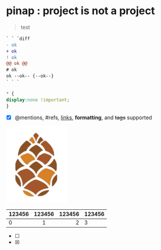 # pinap : project is not a project
> test
```diff
` ` `diff
- ok
+ ok
! ok
@@ ok @@
# ok
ok --ok-- {--ok--}
` ` `
```
```css
* {
display:none !important;
}
```
- [x] @mentions, #refs, [links](), **formatting**, and <del>tags</del> supported

![pinap logo](pinap.png)

|123456 | 123456 | 123456 | 123456 |
:-|:-:|-:|-|
| 0 | 1 | 2 | 3 |

- [ ] 
- [x] 